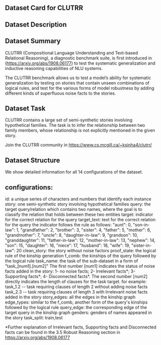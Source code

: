 ## Dataset Card for CLUTRR
## Dataset Description
## Dataset Summary
CLUTRR (Compositional Language Understanding and Text-based Relational Reasoning), a diagnostic benchmark suite, is first introduced in (https://arxiv.org/abs/1908.06177) to test the systematic generalization and inductive reasoning capabilities of NLU systems.

The CLUTRR benchmark allows us to test a model’s ability for systematic generalization by testing on stories that contain unseen combinations of logical rules, and test for the various forms of model robustness by adding different kinds of superfluous noise facts to the stories.

## Dataset Task
CLUTRR contains a large set of semi-synthetic stories involving hypothetical families. The task is to infer the relationship between two family members, whose relationship is not explicitly mentioned in the given story.

Join the CLUTRR community in https://www.cs.mcgill.ca/~ksinha4/clutrr/

## Dataset Structure
We show detailed information for all 14 configurations of the dataset.

## configurations:
id: a unique series of characters and numbers that identify each instance
story: one semi-synthetic story involving hypothetical families
query: the target query/relation which contains two names, where the goal is to classify the relation that holds between these two entities
target: indicator for the correct relation for the query
target_text: text for the correct relation for the query
the indicator follows the rule as follows:
"aunt": 0, "son-in-law": 1, "grandfather": 2, "brother": 3, "sister": 4, "father": 5, "mother": 6, "grandmother": 7, "uncle": 8, "daughter-in-law": 9, "grandson": 10, "granddaughter": 11, "father-in-law": 12, "mother-in-law": 13, "nephew": 14, "son": 15, "daughter": 16, "niece": 17, "husband": 18, "wife": 19, "sister-in-law": 20
clean_story: the story without noise factors
proof_state: the logical rule of the kinship generation
f_comb: the kinships of the query followed by the logical rule
task_name: the task of the sub-dataset in a form of "task_[num1].[num2]"
The first number [num1] indicates the status of noise facts added in the story: 1- no noise facts; 2- Irrelevant facts*; 3- Supporting facts*; 4- Disconnected facts*.
The second number [num2] directly indicates the length of clauses for the task target.
for example:
task_1.2 -- task requiring clauses of length 2 without adding noise facts
task_2.3 -- task requiring clauses of length 3 with Irrelevant noise facts added in the story
story_edges: all the edges in the kinship graph
edge_types: similar to the f_comb, another form of the query's kinships followed by the logical rule
query_edge: the corresponding edge of the target query in the kinship graph
genders: genders of names appeared in the story
task_split: train,test

*Further explanation of Irrelevant facts, Supporting facts and Disconnected facts can be found in the 3.5 Robust Reasoning section in https://arxiv.org/abs/1908.06177

